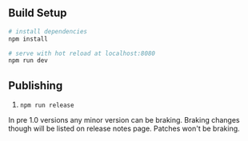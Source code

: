 ## Build Setup

``` bash
# install dependencies
npm install

# serve with hot reload at localhost:8080
npm run dev
```

## Publishing

1. `npm run release` 

In pre 1.0 versions any minor version can be braking. Braking changes though will be listed on release notes page. Patches won't be braking.
